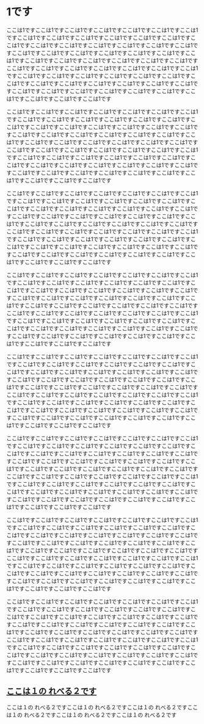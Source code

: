 # 1です

ここは1ですここは1ですここは1ですここは1ですここは1ですここは1ですここは1ですここは1ですここは1ですここは1ですここは1ですここは1ですここは1ですここは1ですここは1ですここは1ですここは1ですここは1ですここは1ですここは1ですここは1ですここは1ですここは1ですここは1ですここは1ですここは1ですここは1ですここは1ですここは1ですここは1ですここは1ですここは1ですここは1ですここは1ですここは1ですここは1ですここは1ですここは1ですここは1ですここは1ですここは1ですここは1ですここは1ですここは1ですここは1ですここは1ですここは1ですここは1ですここは1ですここは1ですここは1ですここは1ですここは1ですここは1ですここは1ですここは1ですここは1ですここは1ですここは1ですここは1ですここは1ですここは1ですここは1です

ここは1ですここは1ですここは1ですここは1ですここは1ですここは1ですここは1ですここは1ですここは1ですここは1ですここは1ですここは1ですここは1ですここは1ですここは1ですここは1ですここは1ですここは1ですここは1ですここは1ですここは1ですここは1ですここは1ですここは1ですここは1ですここは1ですここは1ですここは1ですここは1ですここは1ですここは1ですここは1ですここは1ですここは1ですここは1ですここは1ですここは1ですここは1ですここは1ですここは1ですここは1ですここは1ですここは1ですここは1ですここは1ですここは1ですここは1ですここは1ですここは1ですここは1ですここは1ですここは1ですここは1ですここは1ですここは1ですここは1ですここは1ですここは1ですここは1ですここは1ですここは1ですここは1ですここは1です

ここは1ですここは1ですここは1ですここは1ですここは1ですここは1ですここは1ですここは1ですここは1ですここは1ですここは1ですここは1ですここは1ですここは1ですここは1ですここは1ですここは1ですここは1ですここは1ですここは1ですここは1ですここは1ですここは1ですここは1ですここは1ですここは1ですここは1ですここは1ですここは1ですここは1ですここは1ですここは1ですここは1ですここは1ですここは1ですここは1ですここは1ですここは1ですここは1ですここは1ですここは1ですここは1ですここは1ですここは1ですここは1ですここは1ですここは1ですここは1ですここは1ですここは1ですここは1ですここは1ですここは1ですここは1ですここは1ですここは1ですここは1ですここは1ですここは1ですここは1ですここは1ですここは1ですここは1です

ここは1ですここは1ですここは1ですここは1ですここは1ですここは1ですここは1ですここは1ですここは1ですここは1ですここは1ですここは1ですここは1ですここは1ですここは1ですここは1ですここは1ですここは1ですここは1ですここは1ですここは1ですここは1ですここは1ですここは1ですここは1ですここは1ですここは1ですここは1ですここは1ですここは1ですここは1ですここは1ですここは1ですここは1ですここは1ですここは1ですここは1ですここは1ですここは1ですここは1ですここは1ですここは1ですここは1ですここは1ですここは1ですここは1ですここは1ですここは1ですここは1ですここは1ですここは1ですここは1ですここは1ですここは1ですここは1ですここは1ですここは1ですここは1ですここは1ですここは1ですここは1ですここは1ですここは1です

ここは1ですここは1ですここは1ですここは1ですここは1ですここは1ですここは1ですここは1ですここは1ですここは1ですここは1ですここは1ですここは1ですここは1ですここは1ですここは1ですここは1ですここは1ですここは1ですここは1ですここは1ですここは1ですここは1ですここは1ですここは1ですここは1ですここは1ですここは1ですここは1ですここは1ですここは1ですここは1ですここは1ですここは1ですここは1ですここは1ですここは1ですここは1ですここは1ですここは1ですここは1ですここは1ですここは1ですここは1ですここは1ですここは1ですここは1ですここは1ですここは1ですここは1ですここは1ですここは1ですここは1ですここは1ですここは1ですここは1ですここは1ですここは1ですここは1ですここは1ですここは1ですここは1ですここは1です

ここは1ですここは1ですここは1ですここは1ですここは1ですここは1ですここは1ですここは1ですここは1ですここは1ですここは1ですここは1ですここは1ですここは1ですここは1ですここは1ですここは1ですここは1ですここは1ですここは1ですここは1ですここは1ですここは1ですここは1ですここは1ですここは1ですここは1ですここは1ですここは1ですここは1ですここは1ですここは1ですここは1ですここは1ですここは1ですここは1ですここは1ですここは1ですここは1ですここは1ですここは1ですここは1ですここは1ですここは1ですここは1ですここは1ですここは1ですここは1ですここは1ですここは1ですここは1ですここは1ですここは1ですここは1ですここは1ですここは1ですここは1ですここは1ですここは1ですここは1ですここは1ですここは1ですここは1です

ここは1ですここは1ですここは1ですここは1ですここは1ですここは1ですここは1ですここは1ですここは1ですここは1ですここは1ですここは1ですここは1ですここは1ですここは1ですここは1ですここは1ですここは1ですここは1ですここは1ですここは1ですここは1ですここは1ですここは1ですここは1ですここは1ですここは1ですここは1ですここは1ですここは1ですここは1ですここは1ですここは1ですここは1ですここは1ですここは1ですここは1ですここは1ですここは1ですここは1ですここは1ですここは1ですここは1ですここは1ですここは1ですここは1ですここは1ですここは1ですここは1ですここは1ですここは1ですここは1ですここは1ですここは1ですここは1ですここは1ですここは1ですここは1ですここは1ですここは1ですここは1ですここは1ですここは1です

ここは1ですここは1ですここは1ですここは1ですここは1ですここは1ですここは1ですここは1ですここは1ですここは1ですここは1ですここは1ですここは1ですここは1ですここは1ですここは1ですここは1ですここは1ですここは1ですここは1ですここは1ですここは1ですここは1ですここは1ですここは1ですここは1ですここは1ですここは1ですここは1ですここは1ですここは1ですここは1ですここは1ですここは1ですここは1ですここは1ですここは1ですここは1ですここは1ですここは1ですここは1ですここは1ですここは1ですここは1ですここは1ですここは1ですここは1ですここは1ですここは1ですここは1ですここは1ですここは1ですここは1ですここは1ですここは1ですここは1ですここは1ですここは1ですここは1ですここは1ですここは1ですここは1ですここは1です

## [ここは１の れべる２です](#ここは１の-れべる２です)

ここは１の れべる２ですここは１の れべる２ですここは１の れべる２ですここは１の れべる２ですここは１の れべる２ですここは１の れべる２です